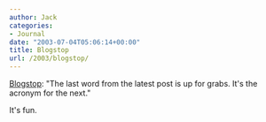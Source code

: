 ```yaml
---
author: Jack
categories:
- Journal
date: "2003-07-04T05:06:14+00:00"
title: Blogstop
url: /2003/blogstop/
---
```


[Blogstop][1]: "The last word from the latest post is up for grabs. It's the acronym for the next."

It's fun.

 [1]: http://dew.blogspot.com/